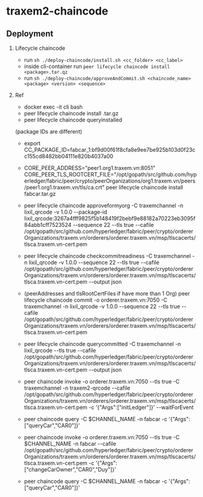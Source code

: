 # traxem2-chaincode

## Deployment

1. Lifecycle chaincode
   * run `sh ./deploy-chaincode/install.sh <cc_folder> <cc_label>`
   * inside cli-container run `peer lifecycle chaincode install <package>.tar.qz`
   * run `sh ./deploy-chaincode/approveAndCommit.sh <chaincode_name> <package> <version> <sequence>`

2. Ref
   * docker exec -it cli bash
   * peer lifecycle chaincode install <filename>.tar.gz
   * peer lifecycle chaincode queryinstalled

   (package IDs are different)
   * export CC_PACKAGE_ID=fabcar_1:bf9d00f61f8cfa8e9ee7be925b103d0f23cc155cd8482bb04111e820b4037a00

   * CORE_PEER_ADDRESS="peer1.org1.traxem.vn:8051" CORE_PEER_TLS_ROOTCERT_FILE="/opt/gopath/src/github.com/hyperledger/fabric/peer/crypto/peerOrganizations/org1.traxem.vn/peers/peer1.org1.traxem.vn/tls/ca.crt" peer lifecycle chaincode install fabcar.tar.gz

   * peer lifecycle chaincode approveformyorg -C traxemchannel -n lixil_qrcode -v 1.0.0 --package-id lixil_qrcode:3267a4fff9825f5b148419f2bebf9e88182a70223eb3095f84abb1cff7523524 --sequence 22 --tls true --cafile /opt/gopath/src/github.com/hyperledger/fabric/peer/crypto/ordererOrganizations/traxem.vn/orderers/orderer.traxem.vn/msp/tlscacerts/tlsca.traxem.vn-cert.pem

   * peer lifecycle chaincode checkcommitreadiness -C traxemchannel -n lixil_qrcode -v 1.0.0 --sequence 22 --tls true --cafile /opt/gopath/src/github.com/hyperledger/fabric/peer/crypto/ordererOrganizations/traxem.vn/orderers/orderer.traxem.vn/msp/tlscacerts/tlsca.traxem.vn-cert.pem --output json

   * (peerAddresses and tlsRootCertFiles if have more than 1 Org)
   peer lifecycle chaincode commit -o orderer.traxem.vn:7050 -C traxemchannel -n lixil_qrcode -v 1.0.0 --sequence 22 --tls true --cafile /opt/gopath/src/github.com/hyperledger/fabric/peer/crypto/ordererOrganizations/traxem.vn/orderers/orderer.traxem.vn/msp/tlscacerts/tlsca.traxem.vn-cert.pem

   * peer lifecycle chaincode querycommitted -C traxemchannel -n lixil_qrcode --tls true --cafile /opt/gopath/src/github.com/hyperledger/fabric/peer/crypto/ordererOrganizations/traxem.vn/orderers/orderer.traxem.vn/msp/tlscacerts/tlsca.traxem.vn-cert.pem --output json

   * peer chaincode invoke -o orderer.traxem.vn:7050 --tls true -C traxemchannel -n traxem2-qrcode --cafile /opt/gopath/src/github.com/hyperledger/fabric/peer/crypto/ordererOrganizations/traxem.vn/orderers/orderer.traxem.vn/msp/tlscacerts/tlsca.traxem.vn-cert.pem -c '{"Args":["initLedger"]}' --waitForEvent

   * peer chaincode query -C \$CHANNEL_NAME -n fabcar -c '{"Args":["queryCar","CAR0"]}'

   * peer chaincode invoke -o orderer.traxem.vn:7050 --tls true -C \$CHANNEL_NAME -n fabcar --cafile /opt/gopath/src/github.com/hyperledger/fabric/peer/crypto/ordererOrganizations/traxem.vn/orderers/orderer.traxem.vn/msp/tlscacerts/tlsca.traxem.vn-cert.pem -c '{"Args":["changeCarOwner","CAR0","Duy"]}'

   * peer chaincode query -C \$CHANNEL_NAME -n fabcar -c '{"Args":["queryCar","CAR0"]}'
